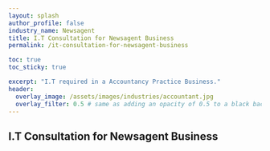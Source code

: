 ```yaml
---
layout: splash 
author_profile: false 
industry_name: Newsagent
title: I.T Consultation for Newsagent Business
permalink: /it-consultation-for-newsagent-business

toc: true
toc_sticky: true

excerpt: "I.T required in a Accountancy Practice Business."
header:
  overlay_image: /assets/images/industries/accountant.jpg
  overlay_filter: 0.5 # same as adding an opacity of 0.5 to a black background
---
```


## I.T Consultation for Newsagent Business